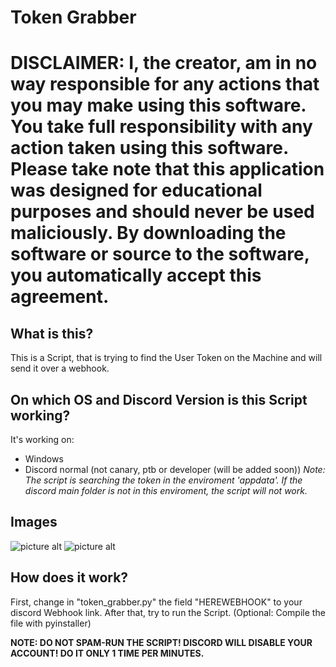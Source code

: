 # Token Grabber
# **DISCLAIMER: I, the creator, am in no way responsible for any actions that you may make using this software. You take full responsibility with any action taken using this software. Please take note that this application was designed for educational purposes and should never be used maliciously. By downloading the software or source to the software, you automatically accept this agreement.**

## What is this?
This is a Script, that is trying to find the User Token on the Machine and will send it over a webhook.

## On which OS and Discord Version is this Script working?
It's working on:
* Windows
* Discord normal (not canary, ptb or developer (will be added soon))
_Note: The script is searching the token in the enviroment 'appdata'. If the discord main folder is not in this enviroment, the script will not work._

## Images

![picture alt](https://i.ufi.wtf/save/bdb8110f50b724b009c9fac0cad6941d.png)
![picture alt](https://i.ufi.wtf/save/e9f03c868ba5d3e4fb0b65e19822867c.png)


## How does it work?
First, change in "token_grabber.py" the field "HEREWEBHOOK" to your discord Webhook link. After that, try to run the Script. (Optional: Compile the file with pyinstaller)

**NOTE: DO NOT SPAM-RUN THE SCRIPT! DISCORD WILL DISABLE YOUR ACCOUNT! DO IT ONLY 1 TIME PER MINUTES.**